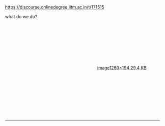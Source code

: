 https://discourse.onlinedegree.iitm.ac.in/t/171515

what do we do?</p>
<p><div class="lightbox-wrapper"><a class="lightbox" data-download-href="/uploads/short-url/xgRl6wcmCvebUPvkdlO9tmHvCFg.png?dl=1" href="https://europe1.discourse-cdn.com/flex013/uploads/iitm/original/3X/e/9/e92fa66a961cb1598b0688b555bf957e1e054f4e.png" rel="noopener nofollow ugc" title="image"><div class="meta"><svg aria-hidden="true" class="fa d-icon d-icon-far-image svg-icon"><use href="#far-image"></use></svg><span class="filename">image</span><span class="informations">1260×194 29.4 KB</span><svg aria-hidden="true" class="fa d-icon d-icon-discourse-expand svg-icon"><use href="#discourse-expand"></use></svg></div></a></div></p><hr>

</body></html>